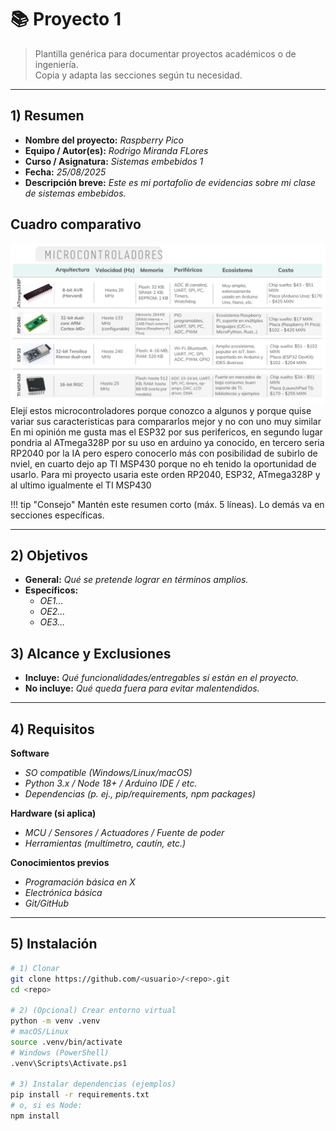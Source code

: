 # 📚 Proyecto 1

> Plantilla genérica para documentar proyectos académicos o de ingeniería.  
> Copia y adapta las secciones según tu necesidad.

---

## 1) Resumen

- **Nombre del proyecto:** _Raspberry Pico_  
- **Equipo / Autor(es):** _Rodrigo Miranda FLores_  
- **Curso / Asignatura:** _Sistemas embebidos 1_  
- **Fecha:** _25/08/2025_  
- **Descripción breve:** _Este es mi portafolio de evidencias sobre mi clase de sistemas embebidos._

## Cuadro comparativo
![Cuadro comparativo](image.png)
Elejí estos microcontroladores porque conozco a algunos y porque quise variar sus caracteristicas para compararlos mejor y no con uno muy similar
En mi opinión me gusta mas el ESP32 por sus perifericos, en segundo lugar pondria al ATmega328P por su uso en arduino ya conocido, en tercero seria RP2040 por la IA pero espero conocerlo más con posibilidad de subirlo de nviel, en cuarto dejo ap TI MSP430 porque no eh tenido la oportunidad de usarlo. 
Para mi proyecto usaria este orden RP2040, ESP32, ATmega328P y al ultimo igualmente el TI MSP430

!!! tip "Consejo"
    Mantén este resumen corto (máx. 5 líneas). Lo demás va en secciones específicas.

---

## 2) Objetivos

- **General:** _Qué se pretende lograr en términos amplios._
- **Específicos:**
  - _OE1…_
  - _OE2…_
  - _OE3…_

## 3) Alcance y Exclusiones

- **Incluye:** _Qué funcionalidades/entregables sí están en el proyecto._
- **No incluye:** _Qué queda fuera para evitar malentendidos._

---

## 4) Requisitos

**Software**
- _SO compatible (Windows/Linux/macOS)_
- _Python 3.x / Node 18+ / Arduino IDE / etc._
- _Dependencias (p. ej., pip/requirements, npm packages)_

**Hardware (si aplica)**
- _MCU / Sensores / Actuadores / Fuente de poder_
- _Herramientas (multímetro, cautín, etc.)_

**Conocimientos previos**
- _Programación básica en X_
- _Electrónica básica_
- _Git/GitHub_

---

## 5) Instalación

```bash
# 1) Clonar
git clone https://github.com/<usuario>/<repo>.git
cd <repo>

# 2) (Opcional) Crear entorno virtual
python -m venv .venv
# macOS/Linux
source .venv/bin/activate
# Windows (PowerShell)
.venv\Scripts\Activate.ps1

# 3) Instalar dependencias (ejemplos)
pip install -r requirements.txt
# o, si es Node:
npm install


```